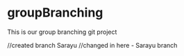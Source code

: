 # groupBranching
This is our group branching git project




//created branch Sarayu 
//changed in here - Sarayu branch
